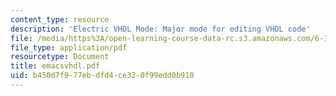 ```yaml
---
content_type: resource
description: 'Electric VHDL Mode: Major mode for editing VHDL code'
file: /media/https%3A/open-learning-course-data-rc.s3.amazonaws.com/6-111-introductory-digital-systems-laboratory-fall-2002/b450d7f977ebdfd4ce320f99edd0b910_emacsvhdl.pdf
file_type: application/pdf
resourcetype: Document
title: emacsvhdl.pdf
uid: b450d7f9-77eb-dfd4-ce32-0f99edd0b910
---
```


